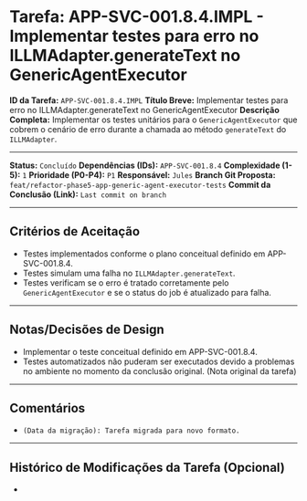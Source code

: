 # Tarefa: APP-SVC-001.8.4.IMPL - Implementar testes para erro no ILLMAdapter.generateText no GenericAgentExecutor

**ID da Tarefa:** `APP-SVC-001.8.4.IMPL`
**Título Breve:** Implementar testes para erro no ILLMAdapter.generateText no GenericAgentExecutor
**Descrição Completa:**
Implementar os testes unitários para o `GenericAgentExecutor` que cobrem o cenário de erro durante a chamada ao método `generateText` do `ILLMAdapter`.

---

**Status:** `Concluído`
**Dependências (IDs):** `APP-SVC-001.8.4`
**Complexidade (1-5):** `1`
**Prioridade (P0-P4):** `P1`
**Responsável:** `Jules`
**Branch Git Proposta:** `feat/refactor-phase5-app-generic-agent-executor-tests`
**Commit da Conclusão (Link):** `Last commit on branch`

---

## Critérios de Aceitação
- Testes implementados conforme o plano conceitual definido em APP-SVC-001.8.4.
- Testes simulam uma falha no `ILLMAdapter.generateText`.
- Testes verificam se o erro é tratado corretamente pelo `GenericAgentExecutor` e se o status do job é atualizado para falha.

---

## Notas/Decisões de Design
- Implementar o teste conceitual definido em APP-SVC-001.8.4.
- Testes automatizados não puderam ser executados devido a problemas no ambiente no momento da conclusão original. (Nota original da tarefa)

---

## Comentários
- `(Data da migração): Tarefa migrada para novo formato.`

---

## Histórico de Modificações da Tarefa (Opcional)
-
